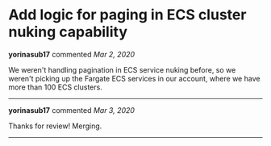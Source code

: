 # Add logic for paging in ECS cluster nuking capability

**yorinasub17** commented *Mar 2, 2020*

We weren't handling pagination in ECS service nuking before, so we weren't picking up the Fargate ECS services in our account, where we have more than 100 ECS clusters.
<br />
***


**yorinasub17** commented *Mar 3, 2020*

Thanks for review! Merging.
***

